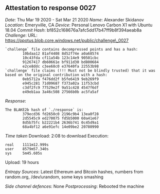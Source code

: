 Attestation to response 0027
----------------------------

*Date*: Thu Mar 19 2020 - Sat Mar 21 2020
*Name*: Alexander Skidanov
*Location*: Emeryville, CA
*Device*: Personal Lenovo Carbon X1 with Ubuntu 18.04
*Commit Hash*: bf852c168676a7afc5dd17b47ff9b8f394aeab8a
*Challenge*:
URL: https://ppotus.blob.core.windows.net/public/challenge\_0027

```
`challenge` file contains decompressed points and has a hash:
        10bdaa12 81af4408 8d52f74e a0a68574
        10c43fda cf11a54b 123c14e9 90501cbc
        91267417 db60661e bf911d30 bd800684
        e2ce8ddc c3ee68c0 e37640fa 22553b98
`challenge` file claims (!!! Must not be blindly trusted) that it was based on the original contribution with a hash:
        0eb5712a f476dd2f b5fe6419 9eb269f9
        e945c281 71d09687 f373a02a 11f53cbd
        c3df2fc9 77529e2f 9a51c428 4547f6df
        e49eb1aa 3a46c508 27566b0b ac5fa5af
```

*Response*:
```
The BLAKE2b hash of `./response` is:
        379ecd36 fd2650c0 2196c9b4 13ea0f28
        2d5545c9 ed270075 fd5b5000 60a41e67
        8d5b75fc b22221b4 2636b741 0c45d9a1
        68a4bf12 a6e91efc 14e09be2 20780990
```

*Time taken* 
Download: 2:08 to download
Execution:
```
real    1111m12.999s
user    8579m57.340s
sys     5m45.605s
```
Upload: 19 hours

*Entropy Sources*:
Latest Ethereum and Bitcoin hashes, numbers from random.org, /dev/urandom, some keys smashing

*Side channel defences*: None
*Postprocessing*: 
Rebooted the machine

